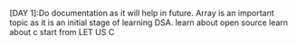 [DAY 1]:Do documentation as it will help in future.
Array is an important topic as it is an initial stage of learning DSA.
learn about open source
learn about c start from LET US C

